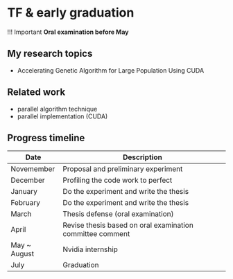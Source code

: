 # TF & early graduation
!!! Important
    **Oral examination before May**

## My research topics
- Accelerating Genetic Algorithm for Large Population Using CUDA
## Related work
- parallel algorithm technique
- parallel implementation (CUDA)
## Progress timeline
| Date       | Description 
| ------------- | ----------- |
| Novemember | Proposal and preliminary experiment |
| December   | Profiling the code work to perfect | 
| January    | Do the experiment and write the thesis | 
| February   | Do the experiment and write the thesis | 
| March      | Thesis defense (oral examination) | 
| April      | Revise thesis based on oral examination committee comment | 
| May ~ August | Nvidia internship | 
| July       | Graduation | 